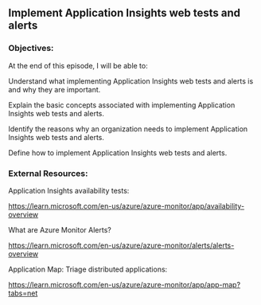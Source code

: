 ## Implement Application Insights web tests and alerts


### Objectives:

At the end of this episode, I will be able to:

Understand what implementing Application Insights web tests and alerts is and why they are important.

Explain the basic concepts associated with implementing Application Insights web tests and alerts.

Identify the reasons why an organization needs to implement Application Insights web tests and alerts.

Define how to implement Application Insights web tests and alerts.

### External Resources:

Application Insights availability tests:

https://learn.microsoft.com/en-us/azure/azure-monitor/app/availability-overview


What are Azure Monitor Alerts?

https://learn.microsoft.com/en-us/azure/azure-monitor/alerts/alerts-overview


Application Map: Triage distributed applications:

https://learn.microsoft.com/en-us/azure/azure-monitor/app/app-map?tabs=net
